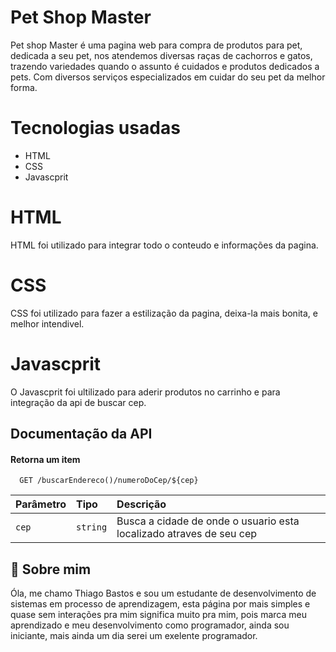 
# Pet Shop Master

Pet shop Master é uma pagina web para compra de produtos para pet, dedicada a seu pet, nos atendemos diversas raças de cachorros e gatos, trazendo variedades quando o assunto é cuidados e produtos dedicados a pets. Com diversos serviços especializados em cuidar do seu pet da melhor forma.


# Tecnologias usadas
 - HTML 
 - CSS
 - Javascprit

 # HTML 
 HTML foi utilizado para integrar todo o conteudo e informações da pagina.
    
 # CSS
 CSS foi utilizado para fazer a estilização da pagina, deixa-la mais bonita, e melhor intendivel. 

 # Javascprit 
 O Javascprit foi ultilizado para aderir produtos no carrinho e para integração da api de buscar cep. 
## Documentação da API



#### Retorna um item

```http
  GET /buscarEndereco()/numeroDoCep/${cep}
```

| Parâmetro   | Tipo       | Descrição                                   |
| :---------- | :--------- | :------------------------------------------ |
| `cep`      | `string` | Busca a cidade de onde o usuario esta localizado atraves de seu cep  |




## 🚀 Sobre mim
Óla, me chamo Thiago Bastos e sou um estudante de desenvolvimento de sistemas em processo de aprendizagem, esta página por mais simples e quase sem interações pra mim significa muito pra mim, pois marca meu aprendizado e meu desenvolvimento como programador, ainda sou iniciante, mais ainda um dia serei um exelente programador.  

